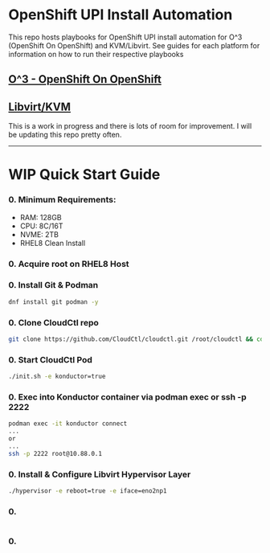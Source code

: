 # OpenShift UPI Install Automation

This repo hosts playbooks for OpenShift UPI install automation for O^3  (OpenShift On OpenShift) and KVM/Libvirt. See guides for each platform for information on how to run their respective playbooks

## [O^3 - OpenShift On OpenShift](./QUBO.md)
## [Libvirt/KVM](./UNDERCLOUD.md)

This is a work in progress and there is lots of room for improvement. I will be updating this repo pretty often.

---------------------------------
# WIP Quick Start Guide


### 0. Minimum Requirements:
  - RAM: 128GB
  - CPU: 8C/16T
  - NVME: 2TB
  - RHEL8 Clean Install

### 0. Acquire root on RHEL8 Host
### 0. Install Git & Podman
```sh
dnf install git podman -y
```
### 0. Clone CloudCtl repo
```sh
git clone https://github.com/CloudCtl/cloudctl.git /root/cloudctl && cd /root/cloudctl
```
### 0. Start CloudCtl Pod
```sh
./init.sh -e konductor=true
```
### 0. Exec into Konductor container via podman exec or ssh -p 2222
```sh
podman exec -it konductor connect
...
or
...
ssh -p 2222 root@10.88.0.1
```
### 0. Install & Configure Libvirt Hypervisor Layer
```sh
./hypervisor -e reboot=true -e iface=eno2np1
```
### 0. 
```sh
```
### 0. 
```sh
```
